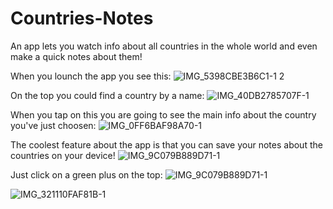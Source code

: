 # Countries-Notes
An app lets you watch info about all countries in the whole world and even make a quick notes about them!

When you lounch the app you see this:
![IMG_5398CBE3B6C1-1 2](https://user-images.githubusercontent.com/83066475/133673296-c769035c-ac44-4477-928a-898dd2215b35.jpeg)

On the top you could find a country by a name:
![IMG_40DB2785707F-1](https://user-images.githubusercontent.com/83066475/133673851-b263db69-bd6a-4aff-880b-6e5894486efb.jpeg)

When you tap on this you are going to see the main info about the country you've just choosen:
![IMG_0FF6BAF98A70-1](https://user-images.githubusercontent.com/83066475/133674160-25e4f760-22bb-40b9-a20c-b322623d9176.jpeg)

The coolest feature about the app is that you can save your notes about the countries on your device!
![IMG_9C079B889D71-1](https://user-images.githubusercontent.com/83066475/133674808-994542c9-c505-4013-85e7-37f594891eaf.jpeg)

Just click on a green plus on the top:
![IMG_9C079B889D71-1](https://user-images.githubusercontent.com/83066475/133674922-0c7a71ed-80a2-4505-9fa5-b9d902945e1f.jpeg)

![IMG_321110FAF81B-1](https://user-images.githubusercontent.com/83066475/133674956-2443fa7e-32f5-474c-a875-56da732427a8.jpeg)
